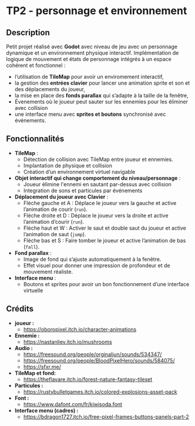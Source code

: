 # TP2 - personnage et environnement

## Description
Petit projet réalisé avec **Godot** avec niveau de jeu avec un personnage dynamique et un environnement physique interactif. Implémentation de logique de mouvement et états de personnage intégrés à un espace cohérent et fonctionnel :
- l’utilisation de **TileMap** pour avoir un enviromement interactif,
- la gestion des **entrées clavier** pour lancer une animation sprite et son et des déplacements du joueur,
- la mise en place des **fonds parallax** qui s’adapte à la taille de la fenêtre,
- Évenements où le joueur peut sauter sur les ennemies pour les éliminer avec collision
- une interface menu avec **sprites et boutons** synchronisé avec événements.

## Fonctionnalités
- **TileMap** :
  - Détection de collision avec TileMap entre joueur et ennemies.
  - Implantation de physique et collision
  - Création d’un environnement virtuel navigable
- **Objet interactif qui change comportement du niveau/personnage** :
  - Joueur élimine l'ennemi en sautant par-dessus avec collision
  - Integration de sons et particules par événements
- **Déplacement du joueur avec Clavier** :
  - Flèche gauche et A : Déplace le joueur vers la gauche et active l’animation de courir (`run`).
  - Flèche droite et D : Déplace le joueur vers la droite et active l’animation d’courir (`run`).
  - Flèche haut et W : Activer le saut et double saut du joueur et active l’animation de saut (`jump`).
  - Flèche bas et S : Faire tomber le joueur et active l’animation de bas (`fall`).
- **Fond parallax** :
  - Image de fond qui s’ajuste automatiquement à la fenêtre.
  - Effet visuel pour donner une impression de profondeur et de mouvement réaliste.
- **Interface menu** :
  - Boutons et sprites pour avoir un bon fonctionnement d’une interface virtuelle
 
 ## Crédits
 - **joueur :**
   - https://oboropixel.itch.io/character-animations
 - **Ennemie :**
   - https://nastanliev.itch.io/mushrooms
 - **Audio :**
   - https://freesound.org/people/orginaljun/sounds/534347/
   - https://freesound.org/people/BloodPixelHero/sounds/584075/
   - https://sfxr.me/
 - **TileMap et fond:**
   - https://theflavare.itch.io/forest-nature-fantasy-tileset
 - **Particules :**
   - https://rustybulletgames.itch.io/colored-explosions-asset-pack
 - **Font :**
   - https://www.dafont.com/fr/kiwisoda.font
 - **Interface menu (cadres) :**
   - https://bdragon1727.itch.io/free-pixel-frames-buttons-panels-part-2

